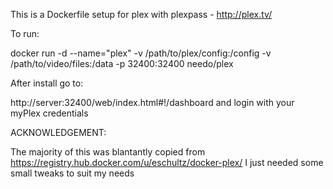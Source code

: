 This is a Dockerfile setup for plex with plexpass - http://plex.tv/

To run:

docker run -d --name="plex" -v /path/to/plex/config:/config -v /path/to/video/files:/data -p 32400:32400 needo/plex

After install go to:

http://server:32400/web/index.html#!/dashboard and login with your myPlex credentials

ACKNOWLEDGEMENT:

The majority of this was blantantly copied from https://registry.hub.docker.com/u/eschultz/docker-plex/ I just needed some small tweaks to suit my needs
